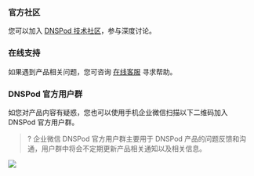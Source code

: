 ### 官方社区
您可以加入 [DNSPod 技术社区](https://dnspod.chat/)，参与深度讨论。

### 在线支持
如果遇到产品相关问题，您可咨询 [在线客服](https://cloud.tencent.com/act/event/Online_service?from=doc_213) 寻求帮助。

### DNSPod 官方用户群[](id:DNSPod)
如您对产品内容有疑惑，您也可以使用手机企业微信扫描以下二维码加入 DNSPod 官方用户群。
>? 企业微信 DNSPod 官方用户群主要用于 DNSPod 产品的问题反馈和沟通，用户群中将会不定期更新产品相关通知以及相关信息。
>
![](https://main.qcloudimg.com/raw/59f55b8962fbd5d53c751e8f928a54e4.png)
